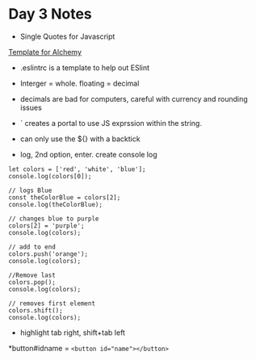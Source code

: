 # Day 3 Notes

* Single Quotes for Javascript

[Template for Alchemy](https://github.com/alchemycodelab/alchemy-bootstrap-template)

* .eslintrc is a template to help out ESlint

* Interger = whole. floating = decimal
* decimals are bad for computers, careful with currency and rounding issues

* ` creates a portal to use JS exprssion within the string.
* can only use the ${} with a backtick

* log, 2nd option, enter. create console log

``` // logs first in string
let colors = ['red', 'white', 'blue'];
console.log(colors[0]);

// logs Blue
const theColorBlue = colors[2];
console.log(theColorBlue);

// changes blue to purple
colors[2] = 'purple';
console.log(colors);

// add to end
colors.push('orange');
console.log(colors);

//Remove last
colors.pop();
console.log(colors);

// removes first element
colors.shift();
console.log(colors);
```

* highlight tab right, shift+tab left

*button#idname = 
    ```
   <button id="name"></button>
    ```
